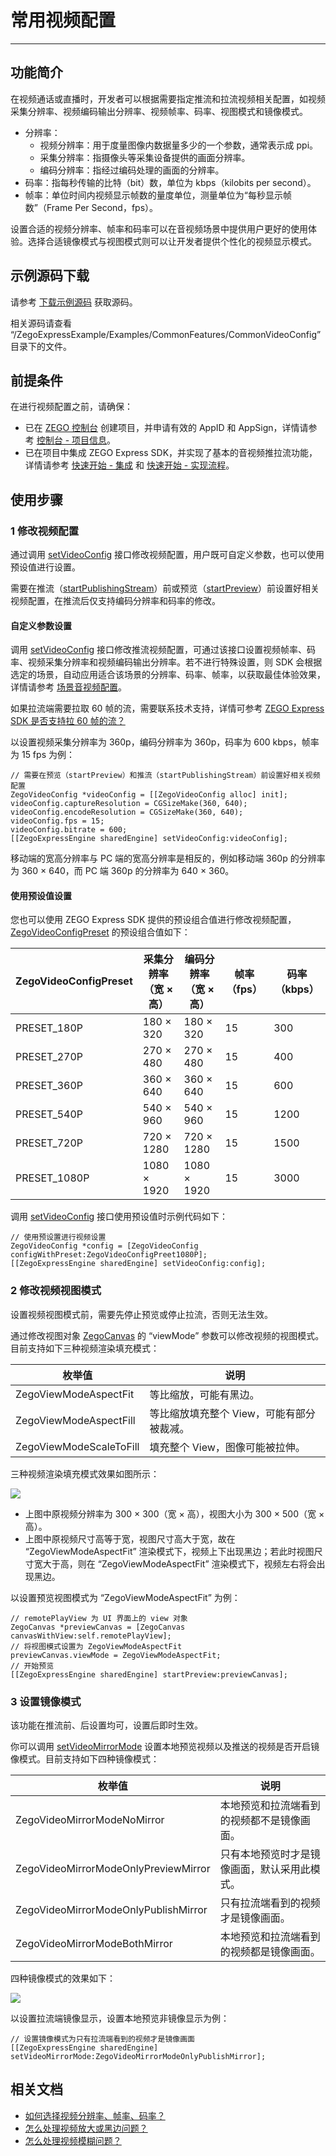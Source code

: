 # 常用视频配置

- - -

## 功能简介

在视频通话或直播时，开发者可以根据需要指定推流和拉流视频相关配置，如视频采集分辨率、视频编码输出分辨率、视频帧率、码率、视图模式和镜像模式。

- 分辨率：
    - 视频分辨率：用于度量图像内数据量多少的一个参数，通常表示成 ppi。
    - 采集分辨率：指摄像头等采集设备提供的画面分辨率。
    - 编码分辨率：指经过编码处理的画面的分辨率。
- 码率：指每秒传输的比特（bit）数，单位为 kbps（kilobits per second）。
- 帧率：单位时间内视频显示帧数的量度单位，测量单位为“每秒显示帧数”（Frame Per Second，fps）。

设置合适的视频分辨率、帧率和码率可以在音视频场景中提供用户更好的使用体验。选择合适镜像模式与视图模式则可以让开发者提供个性化的视频显示模式。

## 示例源码下载

请参考 [下载示例源码](https://doc-zh.zego.im/article/3127) 获取源码。

相关源码请查看 “/ZegoExpressExample/Examples/CommonFeatures/CommonVideoConfig” 目录下的文件。

## 前提条件

在进行视频配置之前，请确保：

- 已在 [ZEGO 控制台](https://console.zego.im) 创建项目，并申请有效的 AppID 和 AppSign，详情请参考 [控制台 - 项目信息](/console/project-info)。
- 已在项目中集成 ZEGO Express SDK，并实现了基本的音视频推拉流功能，详情请参考 [快速开始 - 集成](https://doc-zh.zego.im/article/1400) 和 [快速开始 - 实现流程](https://doc-zh.zego.im/article/7629)。


## 使用步骤

### 1 修改视频配置

通过调用 [setVideoConfig](https://doc-zh.zego.im/article/api?doc=Express_Video_SDK_API~objective-c_macos~class~ZegoExpressEngine#set-video-config) 接口修改视频配置，用户既可自定义参数，也可以使用预设值进行设置。

<Warning title="注意">


需要在推流（[startPublishingStream](https://doc-zh.zego.im/article/api?doc=Express_Video_SDK_API~objective-c_macos~class~ZegoExpressEngine#start-publishing-stream)）前或预览（[startPreview](https://doc-zh.zego.im/article/api?doc=Express_Video_SDK_API~objective-c_macos~class~ZegoExpressEngine#start-preview)）前设置好相关视频配置，在推流后仅支持编码分辨率和码率的修改。
</Warning>

#### 自定义参数设置

调用 [setVideoConfig](https://doc-zh.zego.im/article/api?doc=Express_Video_SDK_API~objective-c_macos~class~ZegoExpressEngine#set-video-config) 接口修改推流视频配置，可通过该接口设置视频帧率、码率、视频采集分辨率和视频编码输出分辨率。若不进行特殊设置，则 SDK 会根据选定的场景，自动应用适合该场景的分辨率、码率、帧率，以获取最佳体验效果，详情请参考 [场景音视频配置](https://doc-zh.zego.im/article/16318)。

<Note title="说明">


如果拉流端需要拉取 60 帧的流，需要联系技术支持，详情可参考 [ZEGO Express SDK 是否支持拉 60 帧的流？](https://doc-zh.zego.im/faq/Pull_the_stream_of_60_frames)
</Note>

以设置视频采集分辨率为 360p，编码分辨率为 360p，码率为 600 kbps，帧率为 15 fps 为例：

```objc
// 需要在预览（startPreview）和推流（startPublishingStream）前设置好相关视频配置
ZegoVideoConfig *videoConfig = [[ZegoVideoConfig alloc] init];
videoConfig.captureResolution = CGSizeMake(360, 640);
videoConfig.encodeResolution = CGSizeMake(360, 640);
videoConfig.fps = 15;
videoConfig.bitrate = 600;
[[ZegoExpressEngine sharedEngine] setVideoConfig:videoConfig];
```

<Note title="说明">


移动端的宽高分辨率与 PC 端的宽高分辨率是相反的，例如移动端 360p 的分辨率为 360 × 640，而 PC 端 360p 的分辨率为 640 × 360。
</Note>

#### 使用预设值设置

您也可以使用 ZEGO Express SDK 提供的预设组合值进行修改视频配置，[ZegoVideoConfigPreset](https://doc-zh.zego.im/article/api?doc=Express_Video_SDK_API~objective-c_macos~enum~ZegoVideoConfigPreset) 的预设组合值如下：

| ZegoVideoConfigPreset | 采集分辨率<br/>（宽 × 高） | 编码分辨率<br/>（宽 × 高） | 帧率（fps） | 码率（kbps） |
| ------------------- | ------------------ | --------------- | --------- | ---------- |
|      PRESET_180P      |       180 × 320        |      180 × 320      |     15      |     300      |
|      PRESET_270P      |       270 × 480        |      270 × 480      |     15      |     400      |
|      PRESET_360P      |       360 × 640        |      360 × 640      |     15      |     600      |
|      PRESET_540P      |       540 × 960        |      540 × 960      |     15      |     1200     |
|      PRESET_720P      |       720 × 1280       |      720 × 1280     |     15      |     1500     |
|     PRESET_1080P      |       1080 × 1920      |     1080 × 1920     |     15      |     3000     |

调用 [setVideoConfig](https://doc-zh.zego.im/article/api?doc=Express_Video_SDK_API~objective-c_macos~class~ZegoExpressEngine#set-video-config) 接口使用预设值时示例代码如下：

```objc
// 使用预设置进行视频设置
ZegoVideoConfig *config = [ZegoVideoConfig configWithPreset:ZegoVideoConfigPreet1080P];
[[ZegoExpressEngine sharedEngine] setVideoConfig:config];
```

### 2 修改视频视图模式

<Warning title="注意">


设置视频视图模式前，需要先停止预览或停止拉流，否则无法生效。
</Warning>

通过修改视图对象 [ZegoCanvas](https://doc-zh.zego.im/article/api?doc=Express_Video_SDK_API~objective-c_macos~class~ZegoCanvas) 的 “viewMode” 参数可以修改视频的视图模式。目前支持如下三种视频渲染填充模式：

|枚举值|说明|
|-|-|
|ZegoViewModeAspectFit|等比缩放，可能有黑边。|
|ZegoViewModeAspectFill|等比缩放填充整个 View，可能有部分被裁减。|
|ZegoViewModeScaleToFill|填充整个 View，图像可能被拉伸。|

三种视频渲染填充模式效果如图所示：

<Frame width="512" height="auto" caption=""><img src="https://doc-media.zego.im/sdk-doc/Pics/iOS/ZegoExpressEngine/CommonUsage/viewMode_ios.jpg" /></Frame>

- 上图中原视频分辨率为 300 × 300（宽 × 高），视图大小为 300 × 500（宽 × 高）。
- 上图中原视频尺寸高等于宽，视图尺寸高大于宽，故在 “ZegoViewModeAspectFit” 渲染模式下，视频上下出现黑边；若此时视图尺寸宽大于高，则在 “ZegoViewModeAspectFit” 渲染模式下，视频左右将会出现黑边。

以设置预览视图模式为 “ZegoViewModeAspectFit” 为例：

```objc
// remotePlayView 为 UI 界面上的 view 对象
ZegoCanvas *previewCanvas = [ZegoCanvas canvasWithView:self.remotePlayView];
// 将视图模式设置为 ZegoViewModeAspectFit
previewCanvas.viewMode = ZegoViewModeAspectFit;
// 开始预览
[[ZegoExpressEngine sharedEngine] startPreview:previewCanvas];
```

### 3 设置镜像模式

<Note title="说明">


该功能在推流前、后设置均可，设置后即时生效。
</Note>

你可以调用 [setVideoMirrorMode](https://doc-zh.zego.im/article/api?doc=Express_Video_SDK_API~objective-c_macos~class~ZegoExpressEngine#set-video-mirror-mode) 设置本地预览视频以及推送的视频是否开启镜像模式。目前支持如下四种镜像模式：

|枚举值|说明|
|-|-|
|ZegoVideoMirrorModeNoMirror|本地预览和拉流端看到的视频都不是镜像画面。|
|ZegoVideoMirrorModeOnlyPreviewMirror|只有本地预览时才是镜像画面，默认采用此模式。|
|ZegoVideoMirrorModeOnlyPublishMirror|只有拉流端看到的视频才是镜像画面。|
|ZegoVideoMirrorModeBothMirror|本地预览和拉流端看到的视频都是镜像画面。|

四种镜像模式的效果如下：

<Frame width="512" height="auto" caption=""><img src="https://doc-media.zego.im/sdk-doc/Pics/iOS/ZegoExpressEngine/CommonUsage/mirror_mode_ios.jpg" /></Frame>

以设置拉流端镜像显示，设置本地预览非镜像显示为例：

```objc
// 设置镜像模式为只有拉流端看到的视频才是镜像画面
[[ZegoExpressEngine sharedEngine] setVideoMirrorMode:ZegoVideoMirrorModeOnlyPublishMirror];
```


## 相关文档

- [如何选择视频分辨率、帧率、码率？](https://doc-zh.zego.im/faq/video_info)
- [怎么处理视频放大或黑边问题？](https://doc-zh.zego.im/faq/video_big)
- [怎么处理视频模糊问题？](https://doc-zh.zego.im/faq/video_blur)

<Content />

